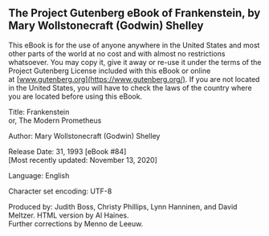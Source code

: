 ## The Project Gutenberg eBook of Frankenstein, by Mary Wollstonecraft (Godwin) Shelley

This eBook is for the use of anyone anywhere in the United States and most other parts of the world at no cost and with almost no restrictions whatsoever. You may copy it, give it away or re-use it under the terms of the Project Gutenberg License included with this eBook or online at [www.gutenberg.org](https://www.gutenberg.org/). If you are not located in the United States, you will have to check the laws of the country where you are located before using this eBook.

Title: Frankenstein  
or, The Modern Prometheus

Author: Mary Wollstonecraft (Godwin) Shelley

Release Date: 31, 1993 [eBook #84]  
[Most recently updated: November 13, 2020]

Language: English

Character set encoding: UTF-8

Produced by: Judith Boss, Christy Phillips, Lynn Hanninen, and David Meltzer. HTML version by Al Haines.  
Further corrections by Menno de Leeuw.